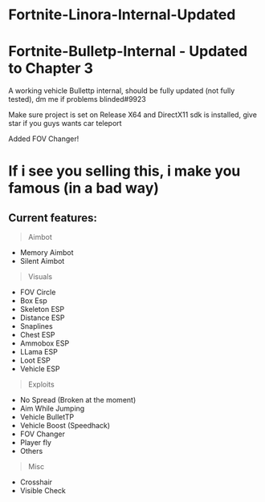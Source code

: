 # Fortnite-Linora-Internal-Updated
# Fortnite-Bulletp-Internal - Updated to Chapter 3
A working vehicle Bullettp internal, should be fully updated (not fully tested), dm me if problems blinded#9923

Make sure project is set on Release X64 and DirectX11 sdk is installed, give star if you guys wants car teleport

Added FOV Changer!

# If i see you selling this, i make you famous (in a bad way)

## Current features:

> Aimbot
 - Memory Aimbot
 - Silent Aimbot

> Visuals

 - FOV Circle
 - Box Esp
 - Skeleton ESP
 - Distance ESP
 - Snaplines
 - Chest ESP
 - Ammobox ESP
 - LLama ESP
 - Loot ESP
 - Vehicle ESP

> Exploits

 - No Spread (Broken at the moment)
 - Aim While Jumping
 - Vehicle BulletTP
 - Vehicle Boost (Speedhack)
 - FOV Changer
 - Player fly
 - Others

> Misc

 - Crosshair
 - Visible Check
